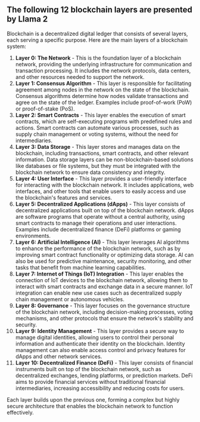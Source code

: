 ## The following 12 blockchain layers are presented by Llama 2
Blockchain is a decentralized digital ledger that consists of several layers, each serving a specific purpose. Here are the main layers of a blockchain system:  
  
1. **Layer 0: The Network** - This is the foundation layer of a blockchain network, providing the underlying infrastructure for communication and transaction processing. It includes the network protocols, data centers, and other resources needed to support the network.  
2. **Layer 1: Consensus Algorithm** - This layer is responsible for facilitating agreement among nodes in the network on the state of the blockchain. Consensus algorithms determine how nodes validate transactions and agree on the state of the ledger. Examples include proof-of-work (PoW) or proof-of-stake (PoS).  
3. **Layer 2: Smart Contracts** - This layer enables the execution of smart contracts, which are self-executing programs with predefined rules and actions. Smart contracts can automate various processes, such as supply chain management or voting systems, without the need for intermediaries.  
4. **Layer 3: Data Storage** - This layer stores and manages data on the blockchain, including transactions, smart contracts, and other relevant information. Data storage layers can be non-blockchain-based solutions like databases or file systems, but they must be integrated with the blockchain network to ensure data consistency and integrity.  
5. **Layer 4: User Interface** - This layer provides a user-friendly interface for interacting with the blockchain network. It includes applications, web interfaces, and other tools that enable users to easily access and use the blockchain's features and services.  
6. **Layer 5: Decentralized Applications (dApps)** - This layer consists of decentralized applications built on top of the blockchain network. dApps are software programs that operate without a central authority, using smart contracts to manage their operations and user interactions. Examples include decentralized finance (DeFi) platforms or gaming environments.  
7. **Layer 6: Artificial Intelligence (AI)** - This layer leverages AI algorithms to enhance the performance of the blockchain network, such as by improving smart contract functionality or optimizing data storage. AI can also be used for predictive maintenance, security monitoring, and other tasks that benefit from machine learning capabilities.  
8. **Layer 7: Internet of Things (IoT) Integration** - This layer enables the connection of IoT devices to the blockchain network, allowing them to interact with smart contracts and exchange data in a secure manner. IoT integration can enable new use cases such as decentralized supply chain management or autonomous vehicles.  
9. **Layer 8: Governance** - This layer focuses on the governance structure of the blockchain network, including decision-making processes, voting mechanisms, and other protocols that ensure the network's stability and security.  
10. **Layer 9: Identity Management** - This layer provides a secure way to manage digital identities, allowing users to control their personal information and authenticate their identity on the blockchain. Identity management can also enable access control and privacy features for dApps and other network services.  
11. **Layer 10: Decentralized Finance (DeFi)** - This layer consists of financial instruments built on top of the blockchain network, such as decentralized exchanges, lending platforms, or prediction markets. DeFi aims to provide financial services without traditional financial intermediaries, increasing accessibility and reducing costs for users.  
  
Each layer builds upon the previous one, forming a complex but highly secure architecture that enables the blockchain network to function effectively.